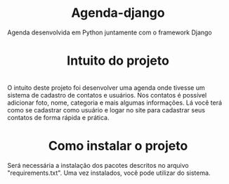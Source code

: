 <h1 align="center"> Agenda-django </h1>
Agenda desenvolvida em Python juntamente com o framework Django

<h1 align="center"> Intuito do projeto </h1>
<br>O intuito deste projeto foi desenvolver uma agenda onde tivesse um sistema de cadastro de contatos e usuários. Nos contatos é possível adicionar foto, nome, categoria
e mais algumas informações. Lá você terá como se cadastrar como usuário e logar no site para cadastrar seus contatos de forma rápida e prática.
</br>

<h1 align="center"> Como instalar o projeto </h1>
<p>Será necessária a instalação dos pacotes descritos no arquivo "requirements.txt". Uma vez instalados, você pode utilizar do sistema.</p>
